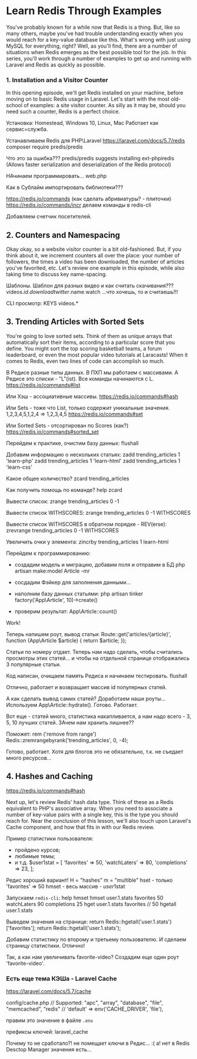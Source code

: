# Learn Redis Through Examples

You've probably known for a while now that Redis is a thing. But, like so many others, maybe you've had trouble understanding exactly when you would reach for a key-value database like this. What's wrong with just using MySQL for everything, right? Well, as you'll find, there are a number of situations when Redis emerges as the best possible tool for the job. In this series, you'll work through a number of examples to get up and running with Laravel and Redis as quickly as possible.

### 1. Installation and a Visitor Counter
In this opening episode, we'll get Redis installed on your machine, before moving on to basic Redis usage in Laravel. Let's start with the most old-school of examples: a site visitor counter. As silly as it may be, should you need such a counter, Redis is a perfect choice.

Установка: Homestead, Windows 10, Linux, Mac
Работает как сервис=служба.

Устанавливаем Redis для PHP\Laravel
https://laravel.com/docs/5.7/redis
composer require predis/predis

Что это за ошибка???
predis/predis suggests installing ext-phpiredis (Allows faster serialization and deserialization of the Redis protocol)

НАчинаем программировать...
web.php

Как в Сублайм импортировать библиотеки???


https://redis.io/commands (как сделать абривиатуры? - плиточки)
https://redis.io/commands/incr
делаем команды в redis-cli

Добавляем счетчик посетителей.

## 2. Counters and Namespacing
Okay okay, so a website visitor counter is a bit old-fashioned. But, if you think about it, we increment counters all over the place: your number of followers, the times a video has been downloaded, the number of articles you've favorited, etc. Let's review one example in this episode, while also taking time to discuss key name-spacing.

Шаблоны. Шаблон для разных видео и как считать скачивания???
videos.$id.download
twitter.$name.watch
...что хочешь, то и считаешь!!!

CLI
просмотр:
KEYS videos.*

## 3. Trending Articles with Sorted Sets
You're going to love sorted sets. Think of them as unique arrays that automatically sort their items, according to a particular score that you define. You might sort the top scoring basketball teams, a forum leaderboard, or even the most popular video tutorials at Laracasts! When it comes to Redis, even two lines of code can accomplish so much.

В Редисе разные типы данных. В ПХП мы работаем с массивами. А Редисе это списки - "L"(ist). Все команды начинаются с L.
https://redis.io/commands#list

Или Хэш - ассоциативные массивы.
https://redis.io/commands#hash

Или Sets - тоже что List, только содержит уникальные значения.
1,2,3,4,5,1,2,4 => 1,2,3,4,5
https://redis.io/commands#set

Или Sorted Sets - отсортирован по Scores (как?)
https://redis.io/commands#sorted_set

Перейдем к практике, очистим базу данных:
flushall

Добавим информацию о нескольких статьях:
zadd trending_articles 1 'learn-php'
zadd trending_articles 1 'learn-html'
zadd trending_articles 1 'learn-css'

Какое общее количество?
zcard trending_articles

Как получить помощь по команде?
help zcard

Вывести список:
zrange trending_articles 0 -1

Вывести список WITHSCORES:
zrange trending_articles 0 -1 WITHSCORES

Вывести список WITHSCORES в обратном порядке - REV(erse):
zrevrange trending_articles 0 -1 WITHSCORES

Увеличить очки у элемента:
zincrby trending_articles 1 learn-html

Перейдем к программированию:
- создадим модель и миграцию, добавим поля и отправим в БД
php artisan make:model Article -mr

- сосдадим Фэйкер для заполнения данными...

- наполним базу данных статьями:
php artisan tinker
factory('App\Article', 10)->create()

- проверим результат:
App\Article::count()

Work!

Теперь напишем роут, вывод статьи:
Route::get('articles/{article}', function (App\Article $article) {
    return $article;
});

Статьи по номеру отдает. Теперь нам надо сделать, чтобы считались просмотры этих статей... и чтобы на отдельной странице отображались 3 популярные статьи.

Код написан, очищаем память Редиса и начинаем тестировать.
flushall

Отлично, работает и возвращает массив id популярных статей.

А как сделать вывод самих статей? Доработаем наши роуты... Используем App\Article::hydrate(). Готово. Работает.

Вот еще - статей много, статистика накапливается, а нам надо всего - 3, 5, 10 лучших статей. ЗАчем нам хранить лишнее??

Поможет: rem ('remove from range')
Redis::zremrangebyrank('trending_articles', 0, -4);

Готово, работает. Хотя для блогов это не обязательно, т.к. не съедает много ресурсов...

## 4. Hashes and Caching
https://redis.io/commands#hash

Next up, let's review Redis' hash data type. Think of these as a Redis equivalent to PHP's associative array. When you need to associate a number of key-value pairs with a single key, this is the type you should reach for. Near the conclusion of this lesson, we'll also touch upon Laravel's Cache component, and how that fits in with our Redis review.

Пример статистики пользователя:
- пройдено курсов;
- любимые темы;
- и т.д.
$user1stat = [
    'favorites' => 50,
    'watchLaters' => 80,
    'completions' => 23,
];

Редис хороший вариант!
H = "hashes"
m = "multible"
hset - только 'favorites' => 50
hmset - весь массив - $user1$stat

Запускаем `redis-cli`:
help hmset
hmset user.1.stats favorites 50 watchLaters 90 completions 25
hget user.1.stats favorites
// 50
hgetall user.1.stats

Выведем значения на странице:
    return Redis::hgetall('user.1.stats')['favorites'];
    return Redis::hgetall('user.1.stats');

Добавим статистику по второму и третьему пользователю.
И сделаем страницу статистики. Отлично!

Так, а как нам увеличивать favorite-video? Создадим еще один роут 'favorite-video'.

### Есть еще тема КЭШа - Laravel Cache
https://laravel.com/docs/5.7/cache

config/cache.php
// Supported: "apc", "array", "database", "file", "memcached", "redis"
// 'default' => env('CACHE_DRIVER', 'file'),

правим это значение в файле `.env`

префиксы ключей:
laravel_cache

Почему то не сработало?! не помещает ключи в Редис... :(
а! нет в Redis Desctop Manager значения есть...



